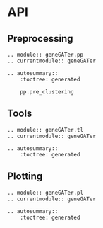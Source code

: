 # API

## Preprocessing

```{eval-rst}
.. module:: geneGATer.pp
.. currentmodule:: geneGATer

.. autosummary::
    :toctree: generated

    pp.pre_clustering
```

## Tools

```{eval-rst}
.. module:: geneGATer.tl
.. currentmodule:: geneGATer

.. autosummary::
    :toctree: generated

```

## Plotting

```{eval-rst}
.. module:: geneGATer.pl
.. currentmodule:: geneGATer

.. autosummary::
    :toctree: generated

```
